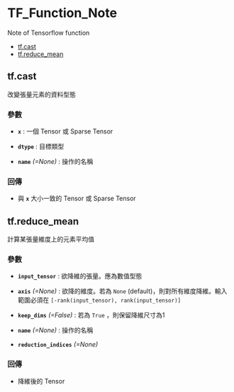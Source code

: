 # TF_Function_Note
Note of Tensorflow function

- [tf.cast](https://github.com/Robin-Huang/TF_Function_Note/new/master?readme=1#tfcastx-dtype-namenone)
- [tf.reduce_mean](https://github.com/Robin-Huang/TF_Function_Note/new/master?readme=1#tfreduce_mean)

## tf.cast
改變張量元素的資料型態

### 參數
- **`x`**
 : 一個 Tensor 或 Sparse Tensor<br>

- **`dtype`**
 : 目標類型<br>

- **`name`** *(=None)*
: 操作的名稱<br>

### 回傳
- 與 **`x`** 大小一致的 Tensor 或 Sparse Tensor<br>

## tf.reduce_mean
計算某張量維度上的元素平均值

### 參數
- **`input_tensor`**
 : 欲降維的張量。應為數值型態 
 
- **`axis`** *(=None)*
 : 欲降的維度。若為 `None` (default)，則對所有維度降維。輸入範圍必須在 `[-rank(input_tensor), rank(input_tensor)]`
 
- **`keep_dims`** *(=False)*
 : 若為 `True` ，則保留降維尺寸為1
 
- **`name`** *(=None)* 
 : 操作的名稱
 
- **`reduction_indices`** *(=None)*

### 回傳
- 降維後的 Tensor
